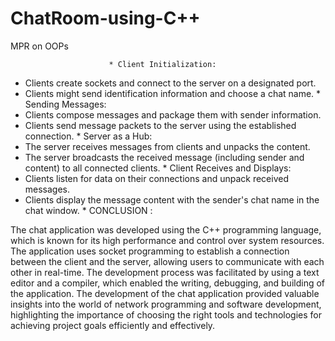 # ChatRoom-using-C++
MPR on OOPs 

                          * Client Initialization:
* Clients create sockets and connect to the server on a designated port.
* Clients might send identification information and choose a chat name.
                          * Sending Messages:
* Clients compose messages and package them with sender information.
* Clients send message packets to the server using the established connection.
                          * Server as a Hub:
* The server receives messages from clients and unpacks the content.
* The server broadcasts the received message (including sender and content) to all connected clients.
                          * Client Receives and Displays:
* Clients listen for data on their connections and unpack received messages.
* Clients display the message content with the sender's chat name in the chat window.
                              *  CONCLUSION :
  
The chat application was developed using the C++ programming language, which is known for its high performance and control over system resources. The application uses socket programming to establish a connection between the client and the server, allowing users to communicate with each other in real-time. The development process was facilitated by using a text editor and a compiler, which enabled the writing, debugging, and building of the application. 
The development of the chat application provided valuable insights into the world of network programming and software development, highlighting the importance of choosing the right tools and technologies for achieving project goals efficiently and effectively.
